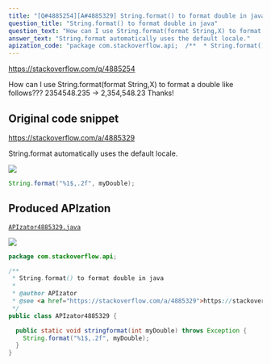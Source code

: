 ```yaml
---
title: "[Q#4885254][A#4885329] String.format() to format double in java"
question_title: "String.format() to format double in java"
question_text: "How can I use String.format(format String,X) to format a double like follows??? 2354548.235 -> 2,354,548.23 Thanks!"
answer_text: "String.format automatically uses the default locale."
apization_code: "package com.stackoverflow.api;  /**  * String.format() to format double in java  *  * @author APIzator  * @see <a href=\"https://stackoverflow.com/a/4885329\">https://stackoverflow.com/a/4885329</a>  */ public class APIzator4885329 {    public static void stringformat(int myDouble) throws Exception {     String.format(\"%1$,.2f\", myDouble);   } }"
---
```


https://stackoverflow.com/q/4885254

How can I use String.format(format String,X) to format a double like follows???
2354548.235 -&gt; 2,354,548.23
Thanks!



## Original code snippet

https://stackoverflow.com/a/4885329

String.format automatically uses the default locale.

<div class="code-logo"><img src="/stackoverflow.png" /></div>

```java
String.format("%1$,.2f", myDouble);
```

## Produced APIzation

[`APIzator4885329.java`](https://github.com/pasqualesalza/apization/raw/main/data/search/APIzator4885329.java)

<div class="code-logo"><img src="/apizator.png" /></div>

```java
package com.stackoverflow.api;

/**
 * String.format() to format double in java
 *
 * @author APIzator
 * @see <a href="https://stackoverflow.com/a/4885329">https://stackoverflow.com/a/4885329</a>
 */
public class APIzator4885329 {

  public static void stringformat(int myDouble) throws Exception {
    String.format("%1$,.2f", myDouble);
  }
}

```